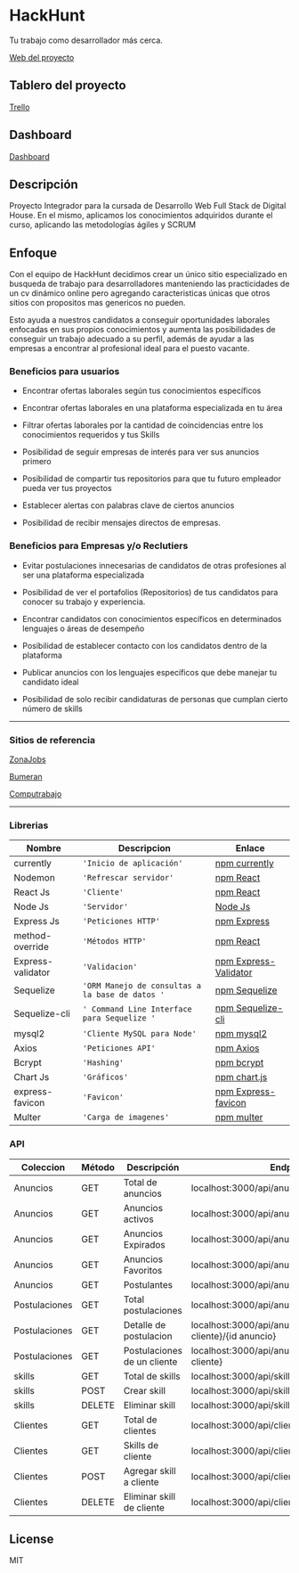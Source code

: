 # HackHunt
Tu trabajo como desarrollador más cerca.

[Web del proyecto](http://hackhunt.xyz/)
## Tablero del proyecto

[Trello](https://trello.com/b/Gkna0BJn/proyecto-digital-house)

## Dashboard

[Dashboard](http://localhost:3001)

## Descripción

Proyecto Integrador para la cursada de Desarrollo Web Full Stack de Digital House.
En el mismo, aplicamos los conocimientos adquiridos durante el curso, aplicando las metodologías ágiles y SCRUM

## Enfoque

Con el equipo de HackHunt decidimos crear un único sitio especializado en busqueda de trabajo para desarrolladores manteniendo las practicidades de un cv dinámico online pero agregando caracteristicas únicas que otros sitios con propositos mas genericos no pueden.

Esto ayuda a nuestros candidatos a conseguir oportunidades laborales enfocadas en sus propios conocimientos y aumenta las posibilidades de conseguir un trabajo adecuado a su perfil, además de ayudar a las empresas a encontrar al profesional ideal para el puesto vacante.

### Beneficios para usuarios

  - Encontrar ofertas laborales según tus conocimientos específicos

  - Encontrar ofertas laborales en una plataforma especializada en tu área

  - Filtrar ofertas laborales por la cantidad de coincidencias entre los conocimientos requeridos y tus Skills

  - Posibilidad de seguir empresas de interés para ver sus anuncios primero

  - Posibilidad de compartir tus repositorios para que tu futuro empleador pueda ver tus proyectos

  - Establecer alertas con palabras clave de ciertos anuncios 

  - Posibilidad de recibir mensajes directos de empresas.

### Beneficios para Empresas y/o Reclutiers

  - Evitar postulaciones innecesarias de candidatos de otras profesiones al ser una plataforma especializada

  - Posibilidad de ver el portafolios (Repositorios) de tus candidatos para conocer su trabajo y experiencia.

  - Encontrar candidatos con conocimientos específicos en determinados lenguajes o áreas de desempeño

  - Posibilidad de establecer contacto con los candidatos dentro de la plataforma

  - Publicar anuncios con los lenguajes específicos que debe manejar tu candidato ideal

  - Posibilidad de solo recibir candidaturas de personas que cumplan cierto número de skills


-----------------------------------------------------------------------------------
### Sitios de referencia 

[ZonaJobs](https://www.zonajobs.com.ar/)

[Bumeran](https://www.bumeran.com.ar/)

[Computrabajo](https://www.computrabajo.com.ar/)

-----------------------------------------------------------------------------------
### Librerias

|Nombre            |Descripcion                    |Enlace                    |
|-------------------|-------------------------------|-------------------------------|
|currently  |`'Inicio de aplicación'`|[npm currently](https://www.npmjs.com/package/currently)|
|Nodemon  |`'Refrescar servidor'`|[npm React](https://www.npmjs.com/package/react)|
|React Js  |`'Cliente'`|[npm React](https://www.npmjs.com/package/react)|
|Node Js  |`'Servidor'`|[Node Js](https://nodejs.org/es/)|
|Express Js  |`'Peticiones HTTP'`|[npm Express](https://www.npmjs.com/package/express)|
|method-override  |`'Métodos HTTP'`|[npm React](https://www.npmjs.com/package/method-override)|
|Express-validator  |`'Validacion'`|[npm Express-Validator](https://www.npmjs.com/package/express-validator)|
|Sequelize  |`'ORM Manejo de consultas a la base de datos '`|[npm Sequelize](https://www.npmjs.com/package/sequelize)|
|Sequelize-cli  |`' Command Line Interface para Sequelize '`| [npm Sequelize-cli](https://www.npmjs.com/package/sequelize-cli)|
|mysql2  |`'Cliente MySQL para Node'`| [npm mysql2](https://www.npmjs.com/package/mysql2)|
|Axios  |`'Peticiones API'`|[npm Axios](https://www.npmjs.com/package/axios)|
|Bcrypt  |`'Hashing'`|[npm bcrypt](https://www.npmjs.com/package/bcrypt)|
|Chart Js  |`'Gráficos'`|[npm chart.js](https://www.npmjs.com/package/chart.js)|
|express-favicon |`'Favicon'`|[npm Express-favicon](https://www.npmjs.com/package/express-favicon)|
|Multer  |`'Carga de imagenes'`|[npm multer](https://www.npmjs.com/package/multer)|

### API
|Coleccion            |Método                    |Descripción                    |Endpoint                    |
|-------------------|-------------------------------|-------------------------------|-------------------------------|
|Anuncios           |GET                |Total de anuncios                 |localhost:3000/api/anuncios/     |
|Anuncios           |GET                 |Anuncios activos                |localhost:3000/api/anuncios/activos     |
|Anuncios           |GET                 |Anuncios Expirados                |localhost:3000/api/anuncios/expirados     |
|Anuncios           |GET                 |Anuncios Favoritos                |localhost:3000/api/anuncios/favoritos    |
|Anuncios           |GET                 |Postulantes               |localhost:3000/api/anuncios/postulaciones    |
|Postulaciones      |GET                 |Total postulaciones               |localhost:3000/api/anuncios/postulaciones/    |
|Postulaciones      |GET                 |Detalle de postulacion              |localhost:3000/api/anuncios/postulaciones/{id cliente}/{id anuncio}    |
|Postulaciones      |GET                 |Postulaciones de un cliente             |localhost:3000/api/anuncios/postulaciones/{id cliente}   |
|skills             |GET                 |Total de skills           |localhost:3000/api/skills  |
|skills             |POST                |Crear skill          |localhost:3000/api/skills  |
|skills             |DELETE              |Eliminar skill         |localhost:3000/api/skills/{skill id}  |
|Clientes           |GET                 |Total de clientes         |localhost:3000/api/clientes/  |
|Clientes           |GET                 |Skills de cliente        |localhost:3000/api/clientes/skills/{id cliente}  |
|Clientes           |POST                 |Agregar skill a cliente        |localhost:3000/api/clientes/skills/ |
|Clientes           |DELETE                 |Eliminar skill de cliente        |localhost:3000/api/clientes/skills/ |

License
----

MIT
